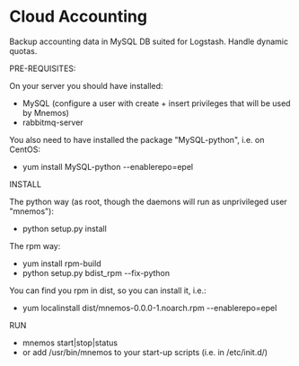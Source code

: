 Cloud Accounting
===========

Backup accounting data in MySQL DB suited for Logstash.
Handle dynamic quotas.

PRE-REQUISITES:

On your server you should have installed:

- MySQL (configure a user with create + insert privileges that will be used by Mnemos)
- rabbitmq-server

You also need to have installed the package "MySQL-python", i.e. on CentOS: 

- yum install MySQL-python --enablerepo=epel

INSTALL

The python way (as root, though the daemons will run as unprivileged user "mnemos"):

- python setup.py install

The rpm way:

- yum install rpm-build
- python setup.py bdist_rpm --fix-python

You can find you rpm in dist, so you can install it, i.e.:
- yum localinstall dist/mnemos-0.0.0-1.noarch.rpm --enablerepo=epel

RUN

- mnemos start|stop|status
- or add /usr/bin/mnemos to your start-up scripts (i.e. in /etc/init.d/)


